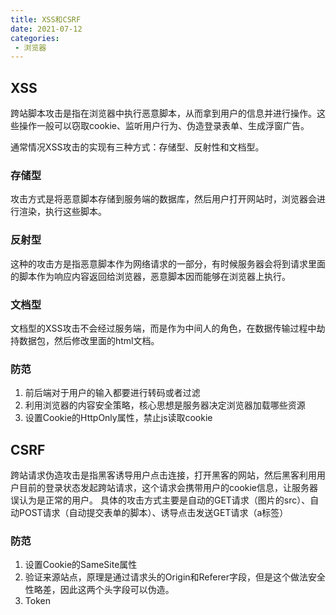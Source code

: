 ```yaml
---
title: XSS和CSRF
date: 2021-07-12
categories: 
 - 浏览器
---
```


## XSS
跨站脚本攻击是指在浏览器中执行恶意脚本，从而拿到用户的信息并进行操作。这些操作一般可以窃取cookie、监听用户行为、伪造登录表单、生成浮窗广告。

通常情况XSS攻击的实现有三种方式：存储型、反射性和文档型。

### 存储型
攻击方式是将恶意脚本存储到服务端的数据库，然后用户打开网站时，浏览器会进行渲染，执行这些脚本。

### 反射型
这种的攻击方是指恶意脚本作为网络请求的一部分，有时候服务器会将到请求里面的脚本作为响应内容返回给浏览器，恶意脚本因而能够在浏览器上执行。

### 文档型
文档型的XSS攻击不会经过服务端，而是作为中间人的角色，在数据传输过程中劫持数据包，然后修改里面的html文档。

### 防范
1. 前后端对于用户的输入都要进行转码或者过滤
2. 利用浏览器的内容安全策略，核心思想是服务器决定浏览器加载哪些资源
3. 设置Cookie的HttpOnly属性，禁止js读取cookie

## CSRF
跨站请求伪造攻击是指黑客诱导用户点击连接，打开黑客的网站，然后黑客利用用户目前的登录状态发起跨站请求，这个请求会携带用户的cookie信息，让服务器误认为是正常的用户。
具体的攻击方式主要是自动的GET请求（图片的src）、自动POST请求（自动提交表单的脚本）、诱导点击发送GET请求（a标签）

### 防范
1. 设置Cookie的SameSite属性
2. 验证来源站点，原理是通过请求头的Origin和Referer字段，但是这个做法安全性略差，因此这两个头字段可以伪造。
3. Token